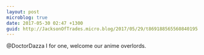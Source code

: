 ```yaml
---
layout: post
microblog: true
date: 2017-05-30 02:47 +1300
guid: http://JacksonOfTrades.micro.blog/2017/05/29/t869188565560840195.html
---
```

@DoctorDazza I for one, welcome our anime overlords.
